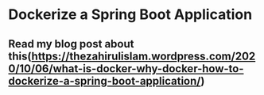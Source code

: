 # Dockerize a Spring Boot Application

## Read my blog post about this(https://thezahirulislam.wordpress.com/2020/10/06/what-is-docker-why-docker-how-to-dockerize-a-spring-boot-application/)
